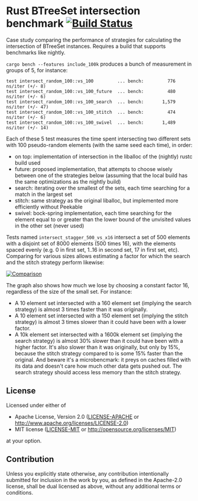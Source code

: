 # Rust BTreeSet intersection benchmark [![Build Status](https://travis-ci.com/ssomers/rust_bench_btreeset_intersection.svg?branch=master)](https://travis-ci.com/ssomers/rust_bench_btreeset_intersection?branch=master)

Case study comparing the performance of strategies for calculating the intersection of BTreeSet instances.
Requires a build that supports benchmarks like nightly.

`cargo bench --features include_100k` produces a bunch of measurement in groups of 5, for instance:

    test intersect_random_100::vs_100         ... bench:         776 ns/iter (+/- 8)
    test intersect_random_100::vs_100_future  ... bench:         480 ns/iter (+/- 6)
    test intersect_random_100::vs_100_search  ... bench:       1,579 ns/iter (+/- 47)
    test intersect_random_100::vs_100_stitch  ... bench:         474 ns/iter (+/- 6)
    test intersect_random_100::vs_100_swivel  ... bench:       1,489 ns/iter (+/- 14)

Each of these 5 test measures the time spent intersecting two different sets with 100 pseudo-random elements (with the same seed each time), in order:
- on top: implementation of intersection in the liballoc of the (nightly) rustc build used
- future: proposed implementation, that attempts to choose wisely between one of the strategies below (assuming that the local build has the same optimizations as the nightly build)
- search: iterating over the smallest of the sets, each time searching for a match in the largest set
- stitch: same strategy as the original liballoc, but implemented more efficiently without Peekable
- swivel: bock-spring implementation, each time searching for the element equal to or greater than the lower bound of the unvisited values in the other set (never used)

Tests named `intersect_stagger_500_vs_x16` intersect a set of 500 elements with a disjoint set of 8000 elements (500 times 16), with the elements spaced evenly (e.g. 0 in first set, 1..16 in second set, 17 in first set, etc). Comparing for various sizes allows estimating  a factor for which the search and the stitch strategy perform likewise:

[![Comparison](https://plot.ly/~stein.somers/216.png "View interactively")](https://plot.ly/~stein.somers/216)

The graph also shows how much we lose by choosing a constant factor 16, regardless of the size of the small set.
For instance:
- A 10 element set intersected with a 160 element set (implying the search strategy) is almost 3 times faster than it was originally.
- A 10 element set intersected with a 150 element set (implying the stitch strategy) is almost 3 times slower than it could have been with a lower factor.
- A 10k element set intersected with a 1600k element set (implying the search strategy) is almost 30% slower than it could have been with a higher factor. It's also slower than it was originally, but only by 15%, because the stitch strategy compared to is some 15% faster than the original. And beware it's a microbencmark: it preys on caches filled with its data and doesn't care how much other data gets pushed out. The search strategy should access less memory than the stitch strategy.


## License

Licensed under either of

 * Apache License, Version 2.0
   ([LICENSE-APACHE](LICENSE-APACHE) or http://www.apache.org/licenses/LICENSE-2.0)
 * MIT license
   ([LICENSE-MIT](LICENSE-MIT) or http://opensource.org/licenses/MIT)

at your option.

## Contribution

Unless you explicitly state otherwise, any contribution intentionally submitted
for inclusion in the work by you, as defined in the Apache-2.0 license, shall be
dual licensed as above, without any additional terms or conditions.
